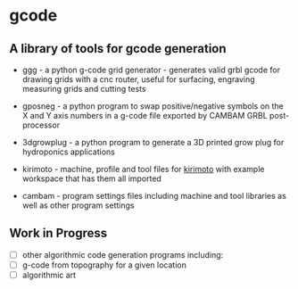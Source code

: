 # gcode
## A library of tools for gcode generation

- ggg - a python g-code grid generator - generates valid grbl gcode for drawing grids with a cnc router, useful for surfacing, engraving measuring grids and cutting tests

- gposneg - a python program to swap positive/negative symbols on the X and Y axis numbers in a g-code file exported by CAMBAM GRBL post-processor

- 3dgrowplug - a python program to generate a 3D printed grow plug for hydroponics applications

- kirimoto - machine, profile and tool files for [kirimoto](https://grid.space/kiri/) with example workspace that has them all imported

- cambam - program settings files including machine and tool libraries as well as other program settings

## Work in Progress
- [ ] other algorithmic code generation programs including:
- [ ] g-code from topography for a given location
- [ ] algorithmic art
